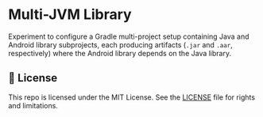 # Multi-JVM Library

Experiment to configure a Gradle multi-project setup containing Java and Android
library subprojects, each producing artifacts (`.jar` and `.aar`, respectively)
where the Android library depends on the Java library.

## 📄 License

This repo is licensed under the MIT License. See the [LICENSE](LICENSE.md) file for rights and limitations.
